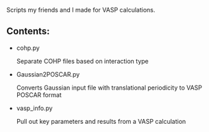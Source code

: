 Scripts my friends and I made for VASP calculations.

## Contents:
* cohp.py

  Separate COHP files based on interaction type

* Gaussian2POSCAR.py

  Converts Gaussian input file with translational periodicity to VASP POSCAR format

* vasp_info.py

  Pull out key parameters and results from a VASP calculation

  
  